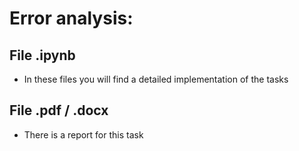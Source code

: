 # Error analysis:

## File .ipynb
+ In these files you will find a detailed implementation of the tasks

## File .pdf / .docx
+ There is a report for this task
